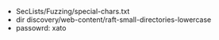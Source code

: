 - SecLists/Fuzzing/special-chars.txt
- dir discovery/web-content/raft-small-directories-lowercase
- passowrd: xato